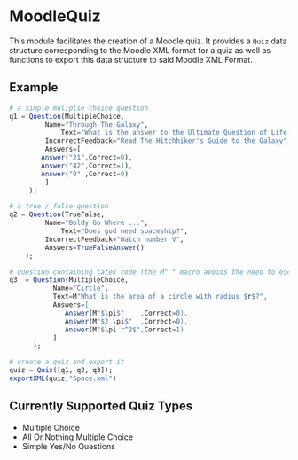 # MoodleQuiz

This module facilitates the creation of a Moodle quiz. It provides a `Quiz` data structure corresponding to the Moodle XML format for a quiz as well as functions to export this data structure to said Moodle XML Format.

## Example
```julia
# a simple muliplie choice question
q1 = Question(MultipleChoice,
	     Name="Through The Galaxy",
             Text="What is the answer to the Ultimate Question of Life, The Universe, and Everything?",
	     IncorrectFeedback="Read The Hitchhiker's Guide to the Galaxy",
	     Answers=[
		Answer("21",Correct=0),
		Answer("42",Correct=1),
		Answer("0" ,Correct=0)
	     ]
     );

# a true / false question
q2 = Question(TrueFalse,
	     Name="Boldy Go Where ...",
             Text="Does god need spaceship?",
	     IncorrectFeedback="Watch number V",
	     Answers=TrueFalseAnswer()
    );

# question containing latex code (the M" " macro avoids the need to escape $,\,... )
q3  = Question(MultipleChoice,
	       Name="Circle",
	       Text=M"What is the area of a circle with radius $r$?",
	       Answers=[
	          Answer(M"$\pi$"    ,Correct=0),
	          Answer(M"$2 \pi$"  ,Correct=0),
	          Answer(M"$\pi r^2$",Correct=1)
	       ]
      );

# create a quiz and export it
quiz = Quiz([q1, q2, q3]);
exportXML(quiz,"Space.xml")
```

## Currently Supported Quiz Types
* Multiple Choice
* All Or Nothing Multiple Choice
* Simple Yes/No Questions 
